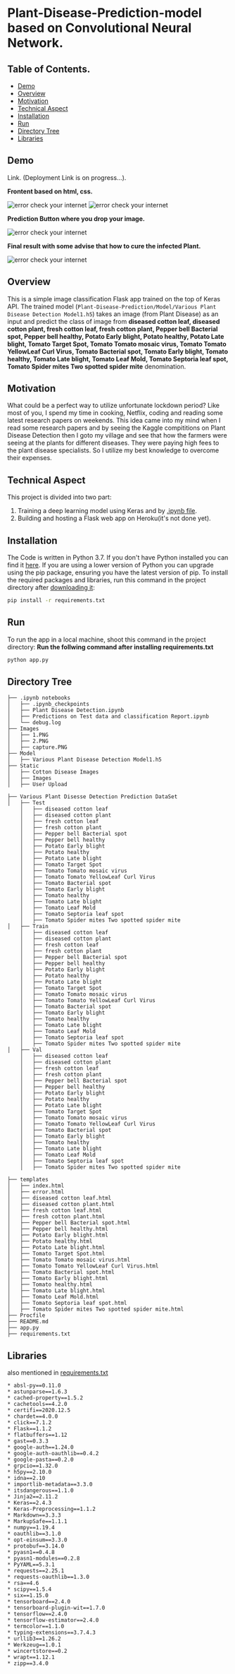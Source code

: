 # Plant-Disease-Prediction-model based on Convolutional Neural Network.
## Table of Contents.
  * [Demo](#demo)
  * [Overview](#overview)
  * [Motivation](#motivation)
  * [Technical Aspect](#technical-aspect)
  * [Installation](#installation)
  * [Run](#run)
  * [Directory Tree](#directory-tree)
  * [Libraries](#libraries)
  
  ## Demo
  Link. (Deployment Link is on progress...).
  
 
 __Frontent based on html, css.__
  
  ![error check your internet](https://github.com/IamVicky90/Advance-Plant-Disease-Detection/assets/62692329/4d39b57e-4dd4-4938-911c-abf4cd9d8c3d)
  ![error check your internet](https://github.com/IamVicky90/Advance-Plant-Disease-Detection/assets/62692329/bfaab0e8-547a-44a5-9cbb-cb6b6f7c4f0f)
  
  
  __Prediction Button where you drop your image.__
  
  ![error check your internet](https://github.com/IamVicky90/Advance-Plant-Disease-Detection/assets/62692329/b3cc2b22-5a18-477b-8d10-385020444f5c)
  
 
 __Final result with some advise that how to cure the infected Plant.__
  
  ![error check your internet](https://github.com/IamVicky90/Plant-Disease-Prediction/blob/main/Images/3.PNG)
  
  ## Overview
This is a simple image classification Flask app trained on the top of Keras API. The trained model (`Plant-Disease-Prediction/Model/Various Plant Disease Detection Model1.h5`) takes an image (from Plant Disease) as an input and predict the class of image from __diseased cotton leaf, diseased cotton plant, fresh cotton leaf, fresh cotton plant, Pepper bell Bacterial spot, Pepper bell healthy, Potato Early blight, Potato healthy, Potato Late blight, Tomato Target Spot, Tomato Tomato mosaic virus, Tomato Tomato YellowLeaf Curl Virus, Tomato Bacterial spot, Tomato Early blight, Tomato healthy, Tomato Late blight, Tomato Leaf Mold, Tomato Septoria leaf spot, Tomato Spider mites Two spotted spider mite__ denomination.

## Motivation
What could be a perfect way to utilize unfortunate lockdown period? Like most of you, I spend my time in cooking, Netflix, coding and reading some latest research papers on weekends. This idea came into my mind when I read some research papers and by seeing the Kaggle compititions on Plant Disease Detection then I goto my village and see that how the farmers were seeing at the plants for different diseases. They were paying high fees to the plant disease specialists. So I utilize my best knowledge to overcome their expenses. 

## Technical Aspect
This project is divided into two part:
1. Training a deep learning model using Keras and by [.ipynb file](https://github.com/IamVicky90/Plant-Disease-Prediction/blob/main/.ipynb%20notebooks/Plant%20Disease%20Detection.ipynb).
2. Building and hosting a Flask web app on Heroku(it's not done yet).

## Installation
The Code is written in Python 3.7. If you don't have Python installed you can find it [here](https://www.python.org/downloads/). If you are using a lower version of Python you can upgrade using the pip package, ensuring you have the latest version of pip. To install the required packages and libraries, run this command in the project directory after [downloading it](https://github.com/IamVicky90/Plant-Disease-Prediction/archive/main.zip):
```bash
pip install -r requirements.txt
```
## Run
To run the app in a local machine, shoot this command in the project directory:
__Run the follwing command after installing requirements.txt__
```bash
python app.py
```
## Directory Tree 
```
├── .ipynb notebooks
│   ├── .ipynb_checkpoints
│   ├── Plant Disease Detection.ipynb
│   ├── Predictions on Test data and classification Report.ipynb
│   └── debug.log
├── Images
│   ├── 1.PNG
│   ├── 2.PNG
│   ├── capture.PNG
├── Model
│   ├── Various Plant Disease Detection Model1.h5
├── Static
│   ├── Cotton Disease Images
│   ├── Images
│   ├── User Upload

├── Various Plant Disesse Detection Prediction DataSet
│   ├── Test
    │   ├── diseased cotton leaf
    │   ├── diseased cotton plant
    │   ├── fresh cotton leaf
    │   ├── fresh cotton plant
    │   ├── Pepper bell Bacterial spot
    │   ├── Pepper bell healthy
    │   ├── Potato Early blight
    │   ├── Potato healthy
    │   ├── Potato Late blight 
    │   ├── Tomato Target Spot 
    │   ├── Tomato Tomato mosaic virus
    │   ├── Tomato Tomato YellowLeaf Curl Virus
    │   ├── Tomato Bacterial spot
    │   ├── Tomato Early blight
    │   ├── Tomato healthy
    │   ├── Tomato Late blight
    │   ├── Tomato Leaf Mold
    │   ├── Tomato Septoria leaf spot
    │   ├── Tomato Spider mites Two spotted spider mite
│   ├── Train
    │   ├── diseased cotton leaf
    │   ├── diseased cotton plant
    │   ├── fresh cotton leaf
    │   ├── fresh cotton plant
    │   ├── Pepper bell Bacterial spot
    │   ├── Pepper bell healthy
    │   ├── Potato Early blight
    │   ├── Potato healthy
    │   ├── Potato Late blight 
    │   ├── Tomato Target Spot 
    │   ├── Tomato Tomato mosaic virus
    │   ├── Tomato Tomato YellowLeaf Curl Virus
    │   ├── Tomato Bacterial spot
    │   ├── Tomato Early blight
    │   ├── Tomato healthy
    │   ├── Tomato Late blight
    │   ├── Tomato Leaf Mold
    │   ├── Tomato Septoria leaf spot
    │   ├── Tomato Spider mites Two spotted spider mite
│   ├── Val
    │   ├── diseased cotton leaf
    │   ├── diseased cotton plant
    │   ├── fresh cotton leaf
    │   ├── fresh cotton plant
    │   ├── Pepper bell Bacterial spot
    │   ├── Pepper bell healthy
    │   ├── Potato Early blight
    │   ├── Potato healthy
    │   ├── Potato Late blight 
    │   ├── Tomato Target Spot 
    │   ├── Tomato Tomato mosaic virus
    │   ├── Tomato Tomato YellowLeaf Curl Virus
    │   ├── Tomato Bacterial spot
    │   ├── Tomato Early blight
    │   ├── Tomato healthy
    │   ├── Tomato Late blight
    │   ├── Tomato Leaf Mold
    │   ├── Tomato Septoria leaf spot
    │   ├── Tomato Spider mites Two spotted spider mite

├── templates
│   ├── index.html
│   ├── error.html
│   ├── diseased cotton leaf.html
│   ├── diseased cotton plant.html
│   ├── fresh cotton leaf.html
│   ├── fresh cotton plant.html
│   ├── Pepper bell Bacterial spot.html
│   ├── Pepper bell healthy.html
│   ├── Potato Early blight.html
│   ├── Potato healthy.html
│   ├── Potato Late blight.html
│   ├── Tomato Target Spot.html
│   ├── Tomato Tomato mosaic virus.html
│   ├── Tomato Tomato YellowLeaf Curl Virus.html
│   ├── Tomato Bacterial spot.html
│   ├── Tomato Early blight.html
│   ├── Tomato healthy.html
│   ├── Tomato Late blight.html
│   ├── Tomato Leaf Mold.html
│   ├── Tomato Septoria leaf spot.html
│   ├── Tomato Spider mites Two spotted spider mite.html
├── Procfile
├── README.md
├── app.py
├── requirements.txt
```
## Libraries
also mentioned in [requirements.txt](https://github.com/IamVicky90/Plant-Disease-Prediction/blob/main/requirements.txt)
```
* absl-py==0.11.0
* astunparse==1.6.3
* cached-property==1.5.2
* cachetools==4.2.0
* certifi==2020.12.5
* chardet==4.0.0
* click==7.1.2
* Flask==1.1.2
* flatbuffers==1.12
* gast==0.3.3
* google-auth==1.24.0
* google-auth-oauthlib==0.4.2
* google-pasta==0.2.0
* grpcio==1.32.0
* h5py==2.10.0
* idna==2.10
* importlib-metadata==3.3.0
* itsdangerous==1.1.0
* Jinja2==2.11.2
* Keras==2.4.3
* Keras-Preprocessing==1.1.2
* Markdown==3.3.3
* MarkupSafe==1.1.1
* numpy==1.19.4
* oauthlib==3.1.0
* opt-einsum==3.3.0
* protobuf==3.14.0
* pyasn1==0.4.8
* pyasn1-modules==0.2.8
* PyYAML==5.3.1
* requests==2.25.1
* requests-oauthlib==1.3.0
* rsa==4.6
* scipy==1.5.4
* six==1.15.0
* tensorboard==2.4.0
* tensorboard-plugin-wit==1.7.0
* tensorflow==2.4.0
* tensorflow-estimator==2.4.0
* termcolor==1.1.0
* typing-extensions==3.7.4.3
* urllib3==1.26.2
* Werkzeug==1.0.1
* wincertstore==0.2
* wrapt==1.12.1
* zipp==3.4.0 
```

